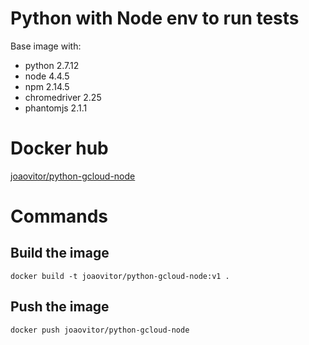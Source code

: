 # Python with Node env to run tests

Base image with:
- python 2.7.12
- node 4.4.5
- npm 2.14.5
- chromedriver 2.25
- phantomjs 2.1.1

# Docker hub

[joaovitor/python-gcloud-node](https://hub.docker.com/r/joaovitor/python-gcloud-node/)

# Commands


## Build the image
```
docker build -t joaovitor/python-gcloud-node:v1 .
```

## Push the image

```
docker push joaovitor/python-gcloud-node
```
